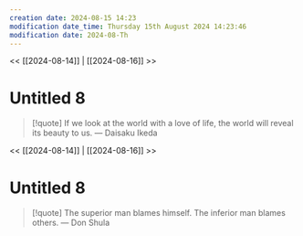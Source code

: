 ```yaml
---
creation date: 2024-08-15 14:23
modification date_time: Thursday 15th August 2024 14:23:46
modification date: 2024-08-Th
---
```


<< [[2024-08-14]] | [[2024-08-16]] >>

# Untitled 8

> [!quote] If we look at the world with a love of life, the world will reveal its beauty to us.
> — Daisaku Ikeda

<< [[2024-08-14]] | [[2024-08-16]] >>

# Untitled 8

> [!quote] The superior man blames himself. The inferior man blames others.
> — Don Shula
